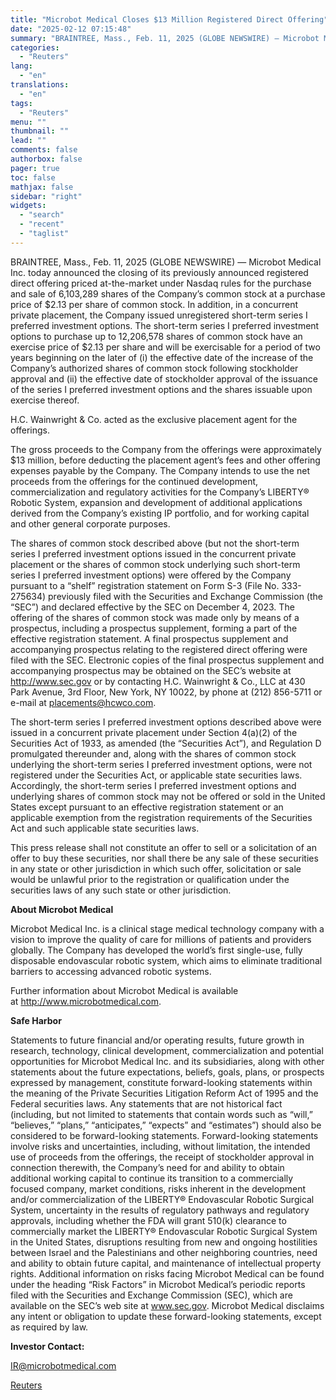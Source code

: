 ```yaml
---
title: "Microbot Medical Closes $13 Million Registered Direct Offering"
date: "2025-02-12 07:15:48"
summary: "BRAINTREE, Mass., Feb. 11, 2025 (GLOBE NEWSWIRE) — Microbot Medical Inc. today announced the closing of its previously announced registered direct offering priced at-the-market under Nasdaq rules for the purchase and sale of 6,103,289 shares of the Company’s common stock at a purchase price of $2.13 per share of common..."
categories:
  - "Reuters"
lang:
  - "en"
translations:
  - "en"
tags:
  - "Reuters"
menu: ""
thumbnail: ""
lead: ""
comments: false
authorbox: false
pager: true
toc: false
mathjax: false
sidebar: "right"
widgets:
  - "search"
  - "recent"
  - "taglist"
---
```


BRAINTREE, Mass., Feb. 11, 2025 (GLOBE NEWSWIRE) — Microbot Medical Inc. today announced the closing of its previously announced registered direct offering priced at-the-market under Nasdaq rules for the purchase and sale of 6,103,289 shares of the Company’s common stock at a purchase price of $2.13 per share of common stock. In addition, in a concurrent private placement, the Company issued unregistered short-term series I preferred investment options. The short-term series I preferred investment options to purchase up to 12,206,578 shares of common stock have an exercise price of $2.13 per share and will be exercisable for a period of two years beginning on the later of (i) the effective date of the increase of the Company’s authorized shares of common stock following stockholder approval and (ii) the effective date of stockholder approval of the issuance of the series I preferred investment options and the shares issuable upon exercise thereof.

H.C. Wainwright & Co. acted as the exclusive placement agent for the offerings.

The gross proceeds to the Company from the offerings were approximately $13 million, before deducting the placement agent’s fees and other offering expenses payable by the Company. The Company intends to use the net proceeds from the offerings for the continued development, commercialization and regulatory activities for the Company’s LIBERTY® Robotic System, expansion and development of additional applications derived from the Company’s existing IP portfolio, and for working capital and other general corporate purposes.

The shares of common stock described above (but not the short-term series I preferred investment options issued in the concurrent private placement or the shares of common stock underlying such short-term series I preferred investment options) were offered by the Company pursuant to a “shelf” registration statement on Form S-3 (File No. 333-275634) previously filed with the Securities and Exchange Commission (the “SEC”) and declared effective by the SEC on December 4, 2023. The offering of the shares of common stock was made only by means of a prospectus, including a prospectus supplement, forming a part of the effective registration statement. A final prospectus supplement and accompanying prospectus relating to the registered direct offering were filed with the SEC. Electronic copies of the final prospectus supplement and accompanying prospectus may be obtained on the SEC’s website at http://www.sec.gov or by contacting H.C. Wainwright & Co., LLC at 430 Park Avenue, 3rd Floor, New York, NY 10022, by phone at (212) 856-5711 or e-mail at placements@hcwco.com.

The short-term series I preferred investment options described above were issued in a concurrent private placement under Section 4(a)(2) of the Securities Act of 1933, as amended (the “Securities Act”), and Regulation D promulgated thereunder and, along with the shares of common stock underlying the short-term series I preferred investment options, were not registered under the Securities Act, or applicable state securities laws. Accordingly, the short-term series I preferred investment options and underlying shares of common stock may not be offered or sold in the United States except pursuant to an effective registration statement or an applicable exemption from the registration requirements of the Securities Act and such applicable state securities laws.

This press release shall not constitute an offer to sell or a solicitation of an offer to buy these securities, nor shall there be any sale of these securities in any state or other jurisdiction in which such offer, solicitation or sale would be unlawful prior to the registration or qualification under the securities laws of any such state or other jurisdiction.

**About Microbot Medical**

Microbot Medical Inc. is a clinical stage medical technology company with a vision to improve the quality of care for millions of patients and providers globally. The Company has developed the world’s first single-use, fully disposable endovascular robotic system, which aims to eliminate traditional barriers to accessing advanced robotic systems.

Further information about Microbot Medical is available at http://www.microbotmedical.com.

**Safe Harbor**

Statements to future financial and/or operating results, future growth in research, technology, clinical development, commercialization and potential opportunities for Microbot Medical Inc. and its subsidiaries, along with other statements about the future expectations, beliefs, goals, plans, or prospects expressed by management, constitute forward-looking statements within the meaning of the Private Securities Litigation Reform Act of 1995 and the Federal securities laws. Any statements that are not historical fact (including, but not limited to statements that contain words such as “will,” “believes,” “plans,” “anticipates,” “expects” and “estimates”) should also be considered to be forward-looking statements. Forward-looking statements involve risks and uncertainties, including, without limitation, the intended use of proceeds from the offerings, the receipt of stockholder approval in connection therewith, the Company’s need for and ability to obtain additional working capital to continue its transition to a commercially focused company, market conditions, risks inherent in the development and/or commercialization of the LIBERTY® Endovascular Robotic Surgical System, uncertainty in the results of regulatory pathways and regulatory approvals, including whether the FDA will grant 510(k) clearance to commercially market the LIBERTY® Endovascular Robotic Surgical System in the United States, disruptions resulting from new and ongoing hostilities between Israel and the Palestinians and other neighboring countries, need and ability to obtain future capital, and maintenance of intellectual property rights. Additional information on risks facing Microbot Medical can be found under the heading “Risk Factors” in Microbot Medical’s periodic reports filed with the Securities and Exchange Commission (SEC), which are available on the SEC’s web site at www.sec.gov. Microbot Medical disclaims any intent or obligation to update these forward-looking statements, except as required by law.

**Investor Contact:**

IR@microbotmedical.com

[Reuters](https://www.tradingview.com/news/reuters.com,2025-02-11:newsml_GNX7GHGVn:0-microbot-medical-closes-13-million-registered-direct-offering/)
